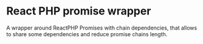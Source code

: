 # React PHP promise wrapper
A wrapper around ReactPHP Promises with chain dependencies, that allows to share some dependencies and reduce promise chains length.
